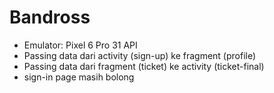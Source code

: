 # Bandross
- Emulator: Pixel 6 Pro 31 API
- Passing data dari activity (sign-up) ke fragment (profile)
- Passing data dari fragment (ticket) ke activity (ticket-final)
- sign-in page masih bolong
